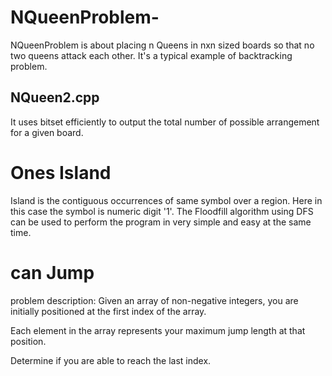 # NQueenProblem-
NQueenProblem is about placing n Queens in nxn sized boards so that no two queens attack each other. 
It's a typical example of backtracking problem.

## NQueen2.cpp
It uses bitset efficiently to output the total number of possible arrangement for a given board. 

# Ones Island
Island is the contiguous occurrences of same symbol over a region. Here in this case the symbol is numeric digit '1'. 
The Floodfill algorithm using DFS can be used to perform the program in very simple and easy at the same time. 
# can Jump
problem description: 
  Given an array of non-negative integers, you are initially positioned at the first index of the array.

Each element in the array represents your maximum jump length at that position.

Determine if you are able to reach the last index.


